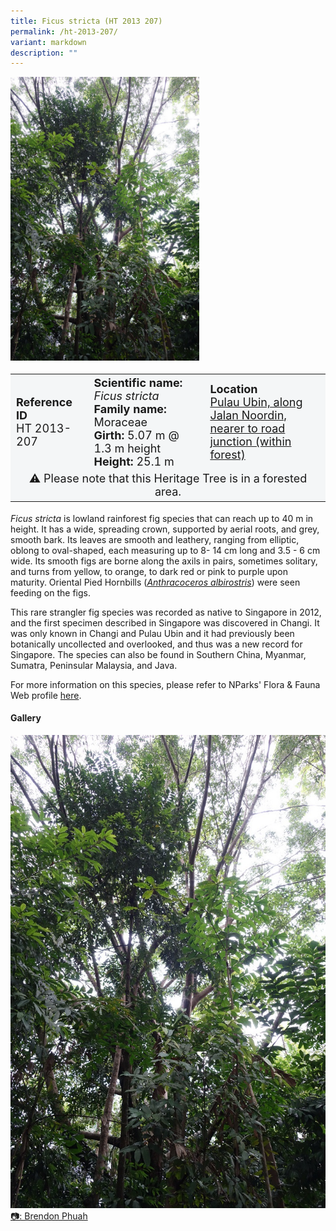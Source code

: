 ```yaml
---
title: Ficus stricta (HT 2013 207)
permalink: /ht-2013-207/
variant: markdown
description: ""
---
```

<div class="isomer-image-wrapper">
<img style="width: 60%" src="/images/Heritage_trees_photos/ficstr_ht2013-207_habit.jpg">
</div><table style="minWidth: 100px; font-size: 18px; background: #F4F6F7">
<tbody><tr>
<td rowspan="1" colspan="1">
<strong>Reference ID</strong>
<br>HT 2013-207
</td>
<td rowspan="1" colspan="1">
	<strong>Scientific name:</strong> <em>Ficus stricta</em>
<br><strong>Family name: </strong>Moraceae
<br><strong>Girth: </strong>5.07 m @ 1.3 m height
<br><strong>Height: </strong>25.1 m
</td>
<td rowspan="1" colspan="1">
<strong>Location</strong><a href="https://www.onemap.gov.sg/?lat=1.4153599999975293&amp;lng=103.96737000000196">
 <br>Pulau Ubin, along Jalan Noordin,<br>nearer to road junction (within<br>forest)</a>
</td></tr>
<tr><td style="text-align: center;" colspan="3">⚠️ Please note that this Heritage Tree is in a forested area. </td></tr>
</tbody>
</table>
<p><em>Ficus stricta</em> is lowland rainforest fig species that can reach up to 40 m in height. It has a wide, spreading crown, supported by aerial roots, and grey, smooth bark. Its leaves are smooth and leathery, ranging from elliptic, oblong to oval-shaped, each measuring up to 8- 14 cm long and 3.5 - 6 cm wide. Its smooth figs are borne along the axils in pairs, sometimes solitary, and turns from yellow, to orange, to dark red or pink to purple upon maturity. Oriental Pied Hornbills (<a href="https://www.nparks.gov.sg/florafaunaweb/fauna/1/7/174"><em>Anthracoceros albirostris</em></a>) were seen feeding on the figs.</p>
	
<p>This rare strangler fig species was recorded as native to Singapore in 2012, and the first specimen described in Singapore was discovered in Changi. It was only known in Changi and Pulau Ubin and it had previously been botanically uncollected and overlooked, and thus was a new record for Singapore. The species can also be found in Southern China, Myanmar, Sumatra, Peninsular Malaysia, and Java.</p> 

<p>For more information on this species, please refer to NParks' Flora &amp; Fauna Web profile <a href="https://www.nparks.gov.sg/florafaunaweb/flora/5/6/5623">here</a>.</p>

<h4><b>Gallery</b></h4>
<div class="isomer-card-grid">
<a href="/images/Heritage_trees_photos/ficstr_ht2013-207_habit.jpg" class="isomer-card">
<div class="isomer-card-image">
<div class="isomer-image-wrapper"><img src="/images/Heritage_trees_photos/ficstr_ht2013-207_habit.jpg"></div></div>
<div class="isomer-card-body"><div class="isomer-card-description">📷: Brendon Phuah</div></div></a><br></div>